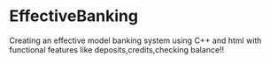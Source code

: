 # EffectiveBanking
Creating an effective model banking system using C++ and html with functional features like deposits,credits,checking balance!!
